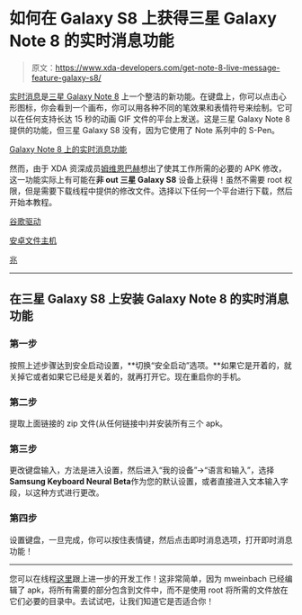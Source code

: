 # 如何在 Galaxy S8 上获得三星 Galaxy Note 8 的实时消息功能

> 原文：<https://www.xda-developers.com/get-note-8-live-message-feature-galaxy-s8/>

[实时消息](https://www.xda-developers.com/galaxy-note-8-software-spen-apps/)是[三星 Galaxy Note 8](https://www.xda-developers.com/galaxy-note-8-835-rear-cameras-spen/) 上一个整洁的新功能。在键盘上，你可以点击心形图标，你会看到一个画布，你可以用各种不同的笔效果和表情符号来绘制。它可以在任何支持长达 15 秒的动画 GIF 文件的平台上发送。这是三星 Galaxy Note 8 提供的功能，但三星 Galaxy S8 没有，因为它使用了 Note 系列中的 S-Pen。

[Galaxy Note 8 上的实时消息功能](https://shop-links.co/link/?exclusive=1&publisher_slug=xda&article_name=How+to+get+the+Samsung+Galaxy+Note+8%27s+Live+Message+Feature+on+the+Galaxy+S8&article_url=https%3A%2F%2Fwww.xda-developers.com%2Fget-note-8-live-message-feature-galaxy-s8%2F&u1=UUxdaUeUpU18540&url=https%3A%2F%2Fwww.samsung.com%2Fglobal%2Fgalaxy%2F&ourl=http%3A%2F%2Fwww.samsung.com%2Fglobal%2Fgalaxy%2Fgalaxy-note8%2Fs-pen%2F)

然而，由于 XDA 资深成员[姆维恩巴赫](https://forum.xda-developers.com/member.php?u=7277512)想出了使其工作所需的必要的 APK 修改，这一功能实际上有可能在**非 out 三星 Galaxy S8** 设备上获得！虽然不需要 root 权限，但是需要下载线程中提供的修改文件。选择以下任何一个平台进行下载，然后开始本教程。

[谷歌驱动](https://drive.google.com/open?id=0B6...2Y3UWhadUlQYU0)

[安卓文件主机](https://www.androidfilehost.com/?fid=889764386195927391)

[兆](https://mega.nz/#!EUkk3RpL!8M5yfKE8t...Uu3uTjE_LAPOAY)

* * *

## 在三星 Galaxy S8 上安装 Galaxy Note 8 的实时消息功能

### 第一步

按照上述步骤达到安全启动设置，**切换“安全启动”选项。**如果它是开着的，就关掉它或者如果它已经是关着的，就再打开它。现在重启你的手机。

### 第二步

提取上面链接的 zip 文件(从任何链接中)并安装所有三个 apk。

### 第三步

更改键盘输入，方法是进入设置，然后进入“我的设备”->“语言和输入”，选择**Samsung Keyboard Neural Beta**作为您的默认设置，或者直接进入文本输入字段，以这种方式进行更改。

### 第四步

设置键盘，一旦完成，你可以按住表情键，然后点击即时消息选项，打开即时消息功能！

* * *

您可以在线程[这里](https://forum.xda-developers.com/galaxy-s8/how-to/how-to-install-live-drawings-note8-root-t3668023)跟上进一步的开发工作！这非常简单，因为 mweinbach 已经编辑了 apk，将所有需要的部分包含到文件中，而不是使用 root 将所需的文件放在它们必要的目录中。去试试吧，让我们知道它是否适合你！